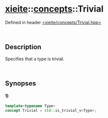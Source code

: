 # [xieite](../xieite.md)\:\:[concepts](../concepts.md)\:\:Trivial
Defined in header [<xieite/concepts/Trivial.hpp>](../../include/xieite/concepts/Trivial.hpp)

&nbsp;

## Description
Specifies that a type is trivial.

&nbsp;

## Synopses
#### 1)
```cpp
template<typename Type>
concept Trivial = std::is_trivial_v<Type>;
```
